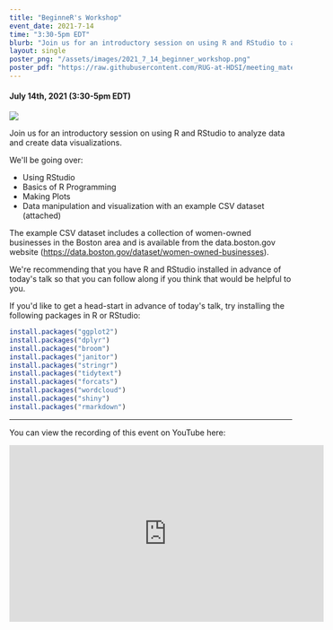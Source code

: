 ```yaml
---
title: "BeginneR's Workshop"
event_date: 2021-7-14
time: "3:30-5pm EDT"
blurb: "Join us for an introductory session on using R and RStudio to analyze data and create data visualizations."
layout: single
poster_png: "/assets/images/2021_7_14_beginner_workshop.png"
poster_pdf: "https://raw.githubusercontent.com/RUG-at-HDSI/meeting_materials/master/2021_07_14/Beginners%20workshop.pdf"
---
```


#### July 14th, 2021 (3:30-5pm EDT)

<a href="{{ page.poster_pdf }}" alt="A poster for the BeginneRs Workshop containing with the date, time, and Zoom link for the event">
<img src="{{ page.poster_png }}">
</a>

Join us for an introductory session on using R and RStudio to analyze data and create data visualizations.

We'll be going over:
  - Using RStudio
  - Basics of R Programming
  - Making Plots
  - Data manipulation and visualization with an example CSV dataset (attached)

The example CSV dataset includes a collection of women-owned businesses in the Boston area and is available from the data.boston.gov website (https://data.boston.gov/dataset/women-owned-businesses).

We're recommending that you have R and RStudio installed in advance of today's talk so that you can follow along if you think that would be helpful to you.

If you'd like to get a head-start in advance of today's talk, try 
installing the following packages in R or RStudio:

~~~ r
install.packages("ggplot2")
install.packages("dplyr")
install.packages("broom")
install.packages("janitor")
install.packages("stringr")
install.packages("tidytext")
install.packages("forcats")
install.packages("wordcloud")
install.packages("shiny")
install.packages("rmarkdown")
~~~


--- 

You can view the recording of this event on YouTube here: 

<iframe width="560" height="315" src="https://www.youtube.com/embed/7kuPnVZcot0" title="YouTube video player" frameborder="0" allow="accelerometer; autoplay; clipboard-write; encrypted-media; gyroscope; picture-in-picture" allowfullscreen></iframe>

